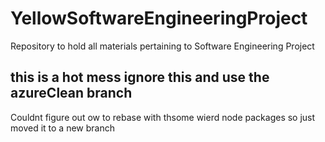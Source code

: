 # YellowSoftwareEngineeringProject
Repository to hold all materials pertaining to Software Engineering Project
## this is a hot mess ignore this and use the azureClean branch
Couldnt figure out ow to rebase with thsome wierd node packages so just moved it to a new branch
